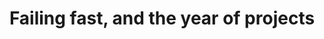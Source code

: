 ---
title: "Failing fast, and the year of projects"
inline: false
date-created: 2025-02-14
date-updated: 2025-02-14
---